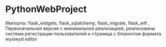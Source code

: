 # PythonWebProject
Импорты: flask_widgets, flask_sqlalchemy, flask_migrate, flask_wtf , Первоначальная версия с минимальной реализацией, реализованы система регистрации пользователей и страница с блокнотом формата wysiwyd editor

